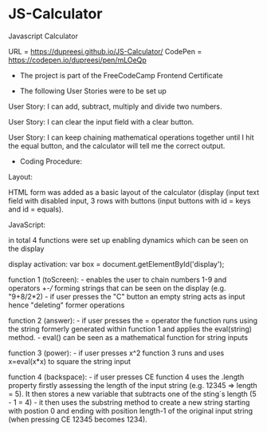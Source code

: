 # JS-Calculator

Javascript Calculator 

URL = https://dupreesi.github.io/JS-Calculator/
CodePen = https://codepen.io/dupreesi/pen/mLOeQp

- The project is part of the FreeCodeCamp Frontend Certificate

- The following User Stories were to be set up

User Story: I can add, subtract, multiply and divide two numbers.

User Story: I can clear the input field with a clear button.

User Story: I can keep chaining mathematical operations together until I hit the equal button, and the calculator will tell me the correct output.


- Coding Procedure: 

Layout:

HTML form was added as a basic layout of the calculator (display (input text field with disabled input, 3 rows with buttons (input buttons with id = keys and id = equals). 

JavaScript: 

in total 4 functions were set up enabling dynamics which can be seen on the display 

display activation: var box = document.getElementById('display');

function 1 (toScreen): 
	- enables the user to chain numbers 1-9 and operators +*-/* forming strings that can be seen on the display (e.g. "9+8/2*2)
	- if user presses the "C" button an empty string acts as input hence "deleting" former operations

function 2 (answer):
	- if user presses the = operator the function runs using the string formerly generated within function 1 and applies the eval(string) method. 
	- eval() can be seen as a mathematical function for string inputs
	
function 3 (power):
	- if user presses x^2 function 3 runs and uses x=eval(x*x) to square the string input

function 4 (backspace):
	- if user presses CE function 4 uses the .length property firstly assessing the length of the input string (e.g. 12345 => length = 5). It then stores a new variable that subtracts one of the sting´s length (5 - 1 = 4)
	- it then uses the substring method to create a new string starting with postion 0 and ending with position length-1 of the original input string (when pressing CE 12345 becomes 1234). 

